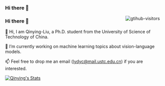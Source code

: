 ### Hi there 👋

<!--
<img align="right" src="https://github-readme-stats.vercel.app/api?username=mrflogs&show_icons=true&icon_color=CE1D2D&text_color=718096&bg_color=ffffff&hide_title=true" />

![]( https://steins-gate-visitor-count.greenhandatsjtu.repl.co/{Qinying-Liu})

![]( https://visitor-badge.glitch.me/badge?page_id=<Qinying-Liu>)

![visitors](https://visitor-badge.glitch.me/badge?page_id=mrflogs&left_color=green&right_color=red)
-->

 <img align="right" src="https://komarev.com/ghpvc/?username=Qinying-Liu&label=Visitors&color=red&style=flat&logo=github" alt="gtihub-visitors" />

### Hi there 👋
👯 Hi, I am Qinying-Liu, a Ph.D. student from the University of Science of Technology of China.

🔭 I’m currently working on machine learning topics about vision-language models.

📫 Feel free to drop me an email (lydyc@mail.ustc.edu.cn) if you are interested.

<p align="left">
  <a href="https://github.com/Qinying-Liu" class="rich-diff-level-one">
    <img src="https://github-readme-stats.vercel.app/api?username=Qinying-Liu" alt="Qinying's Stats" >
    <!-- &hide=issues
    <img src="https://github-readme-stats.vercel.app/api?username=Qinying-Liu&hide=issues" alt="Qinying's Stats" >
    -->
  </a>
</p>

<!--
**Qinying-Liu/Qinying-Liu** is a ✨ _special_ ✨ repository because its `README.md` (this file) appears on your GitHub profile.

Here are some ideas to get you started:

- 🔭 I’m currently working on ...
- 🌱 I’m currently learning ...
- 👯 I’m looking to collaborate on ...
- 🤔 I’m looking for help with ...
- 💬 Ask me about ...
- 📫 How to reach me: ...
- 😄 Pronouns: ...
- ⚡ Fun fact: ...
-->
